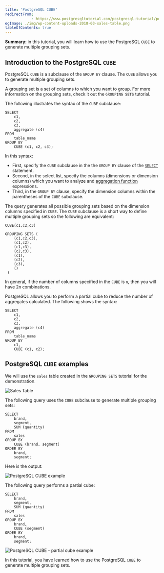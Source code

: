 ```yaml
---
title: 'PostgreSQL CUBE'
redirectFrom: 
            - https://www.postgresqltutorial.com/postgresql-tutorial/postgresql-cube/
ogImage: ./img/wp-content-uploads-2018-03-sales-table.png
tableOfContents: true
---
```


**Summary**: in this tutorial, you will learn how to use the PostgreSQL `CUBE` to generate multiple grouping sets.



## Introduction to the PostgreSQL `CUBE`



PostgreSQL `CUBE` is a subclause of the `GROUP BY` clause. The `CUBE` allows you to generate multiple grouping sets.



A grouping set is a set of columns to which you want to group. For more information on the grouping sets, check it out the `GROUPING SETS` tutorial.



The following illustrates the syntax of the `CUBE` subclause:



```
SELECT
    c1,
    c2,
    c3,
    aggregate (c4)
FROM
    table_name
GROUP BY
    CUBE (c1, c2, c3);
```



In this syntax:



- First, specify the `CUBE` subclause in the the `GROUP BY` clause of the [`SELECT`](https://www.postgresqltutorial.com/postgresql-tutorial/postgresql-select/) statement.
- Second, in the select list, specify the columns (dimensions or dimension columns) which you want to analyze and [aggregation function](https://www.postgresqltutorial.com/postgresql-aggregate-functions/) expressions.
- Third, in the `GROUP BY` clause, specify the dimension columns within the parentheses of the `CUBE` subclause.



The query generates all possible grouping sets based on the dimension columns specified in `CUBE`. The `CUBE` subclause is a short way to define multiple grouping sets so the following are equivalent:



```
CUBE(c1,c2,c3)

GROUPING SETS (
    (c1,c2,c3),
    (c1,c2),
    (c1,c3),
    (c2,c3),
    (c1),
    (c2),
    (c3),
    ()
 )
```



In general, if the number of columns specified in the `CUBE` is `n`, then you will have 2n combinations.



PostgreSQL allows you to perform a partial cube to reduce the number of aggregates calculated. The following shows the syntax:



```
SELECT
    c1,
    c2,
    c3,
    aggregate (c4)
FROM
    table_name
GROUP BY
    c1,
    CUBE (c1, c2);
```



## PostgreSQL `CUBE` examples



We will use the `sales` table created in the `GROUPING SETS` tutorial for the demonstration.



![Sales Table](./img/wp-content-uploads-2018-03-sales-table.png)



The following query uses the `CUBE` subclause to generate multiple grouping sets:



```
SELECT
    brand,
    segment,
    SUM (quantity)
FROM
    sales
GROUP BY
    CUBE (brand, segment)
ORDER BY
    brand,
    segment;
```



Here is the output:



![PostgreSQL CUBE example](./img/wp-content-uploads-2018-03-PostgreSQL-CUBE-example.png)



The following query performs a partial cube:



```
SELECT
    brand,
    segment,
    SUM (quantity)
FROM
    sales
GROUP BY
    brand,
    CUBE (segment)
ORDER BY
    brand,
    segment;
```



![PostgreSQL CUBE - partial cube example](./img/wp-content-uploads-2018-03-PostgreSQL-CUBE-partial-cube-example.png)



In this tutorial, you have learned how to use the PostgreSQL `CUBE` to generate multiple grouping sets.

